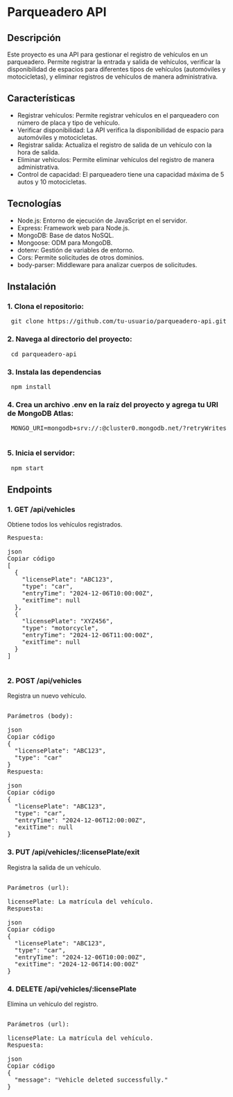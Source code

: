 # Parqueadero API

## Descripción

Este proyecto es una API para gestionar el registro de vehículos en un parqueadero. Permite registrar la entrada y salida de vehículos, verificar la disponibilidad de espacios para diferentes tipos de vehículos (automóviles y motocicletas), y eliminar registros de vehículos de manera administrativa.

## Características

- Registrar vehículos: Permite registrar vehículos en el parqueadero con número de placa y tipo de vehículo.
- Verificar disponibilidad: La API verifica la disponibilidad de espacio para automóviles y motocicletas.
- Registrar salida: Actualiza el registro de salida de un vehículo con la hora de salida.
- Eliminar vehículos: Permite eliminar vehículos del registro de manera administrativa.
- Control de capacidad: El parqueadero tiene una capacidad máxima de 5 autos y 10 motocicletas.

## Tecnologías
- Node.js: Entorno de ejecución de JavaScript en el servidor.
- Express: Framework web para Node.js.
- MongoDB: Base de datos NoSQL.
- Mongoose: ODM para MongoDB.
- dotenv: Gestión de variables de entorno.
- Cors: Permite solicitudes de otros dominios.
- body-parser: Middleware para analizar cuerpos de solicitudes.

## Instalación
### 1. Clona el repositorio:

<pre> git clone https://github.com/tu-usuario/parqueadero-api.git </pre>

### 2. Navega al directorio del proyecto:

<pre> cd parqueadero-api </pre>

### 3. Instala las dependencias

<pre> npm install </pre>

### 4. Crea un archivo .env en la raíz del proyecto y agrega tu URI de MongoDB Atlas:

<pre> MONGO_URI=mongodb+srv://<usuario>:<contraseña>@cluster0.mongodb.net/<nombre_base_de_datos>?retryWrites=true&w=majority
 </pre>

### 5. Inicia el servidor:

<pre> npm start </pre>

## Endpoints
### 1. GET /api/vehicles
Obtiene todos los vehículos registrados.
<pre>
Respuesta:

json
Copiar código
[
  {
    "licensePlate": "ABC123",
    "type": "car",
    "entryTime": "2024-12-06T10:00:00Z",
    "exitTime": null
  },
  {
    "licensePlate": "XYZ456",
    "type": "motorcycle",
    "entryTime": "2024-12-06T11:00:00Z",
    "exitTime": null
  }
]

</pre>


### 2. POST /api/vehicles
Registra un nuevo vehículo.
<pre>

Parámetros (body):

json
Copiar código
{
  "licensePlate": "ABC123",
  "type": "car"
}
Respuesta:

json
Copiar código
{
  "licensePlate": "ABC123",
  "type": "car",
  "entryTime": "2024-12-06T12:00:00Z",
  "exitTime": null
}
</pre>


### 3. PUT /api/vehicles/:licensePlate/exit
Registra la salida de un vehículo.
<pre>

Parámetros (url):

licensePlate: La matrícula del vehículo.
Respuesta:

json
Copiar código
{
  "licensePlate": "ABC123",
  "type": "car",
  "entryTime": "2024-12-06T10:00:00Z",
  "exitTime": "2024-12-06T14:00:00Z"
}
</pre>


### 4. DELETE /api/vehicles/:licensePlate
Elimina un vehículo del registro.
<pre>

Parámetros (url):

licensePlate: La matrícula del vehículo.
Respuesta:

json
Copiar código
{
  "message": "Vehicle deleted successfully."
}
</pre>
